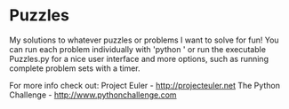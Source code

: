 Puzzles
=======

My solutions to whatever puzzles or problems I want to solve for fun!
You can run each problem individually with 'python <filename>' or run 
the executable Puzzles.py for a nice user interface and more options,
such as running complete problem sets with a timer.

For more info check out:
    Project Euler - http://projecteuler.net
    The Python Challenge - http://www.pythonchallenge.com
